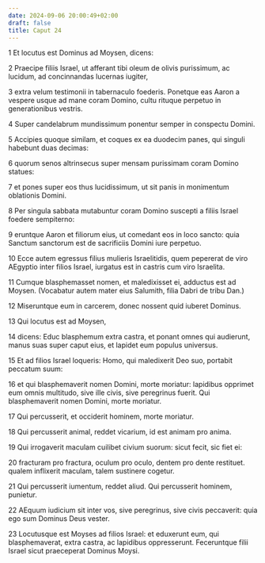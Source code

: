 ```yaml
---
date: 2024-09-06 20:00:49+02:00
draft: false
title: Caput 24
---
```





1 Et locutus est Dominus ad Moysen, dicens:

2 Praecipe filiis Israel, ut afferant tibi oleum de olivis purissimum, ac lucidum, ad concinnandas lucernas iugiter,

3 extra velum testimonii in tabernaculo foederis. Ponetque eas Aaron a vespere usque ad mane coram Domino, cultu rituque perpetuo in generationibus vestris.

4 Super candelabrum mundissimum ponentur semper in conspectu Domini.

5 Accipies quoque similam, et coques ex ea duodecim panes, qui singuli habebunt duas decimas:

6 quorum senos altrinsecus super mensam purissimam coram Domino statues:

7 et pones super eos thus lucidissimum, ut sit panis in monimentum oblationis Domini.

8 Per singula sabbata mutabuntur coram Domino suscepti a filiis Israel foedere sempiterno:

9 eruntque Aaron et filiorum eius, ut comedant eos in loco sancto: quia Sanctum sanctorum est de sacrificiis Domini iure perpetuo.

10 Ecce autem egressus filius mulieris Israelitidis, quem pepererat de viro AEgyptio inter filios Israel, iurgatus est in castris cum viro Israelita.

11 Cumque blasphemasset nomen, et maledixisset ei, adductus est ad Moysen. (Vocabatur autem mater eius Salumith, filia Dabri de tribu Dan.)

12 Miseruntque eum in carcerem, donec nossent quid iuberet Dominus.

13 Qui locutus est ad Moysen,

14 dicens: Educ blasphemum extra castra, et ponant omnes qui audierunt, manus suas super caput eius, et lapidet eum populus universus.

15 Et ad filios Israel loqueris: Homo, qui maledixerit Deo suo, portabit peccatum suum:

16 et qui blasphemaverit nomen Domini, morte moriatur: lapidibus opprimet eum omnis multitudo, sive ille civis, sive peregrinus fuerit. Qui blasphemaverit nomen Domini, morte moriatur.

17 Qui percusserit, et occiderit hominem, morte moriatur.

18 Qui percusserit animal, reddet vicarium, id est animam pro anima.

19 Qui irrogaverit maculam cuilibet civium suorum: sicut fecit, sic fiet ei:

20 fracturam pro fractura, oculum pro oculo, dentem pro dente restituet. qualem inflixerit maculam, talem sustinere cogetur.

21 Qui percusserit iumentum, reddet aliud. Qui percusserit hominem, punietur.

22 AEquum iudicium sit inter vos, sive peregrinus, sive civis peccaverit: quia ego sum Dominus Deus vester.

23 Locutusque est Moyses ad filios Israel: et eduxerunt eum, qui blasphemaverat, extra castra, ac lapidibus oppresserunt. Feceruntque filii Israel sicut praeceperat Dominus Moysi.

